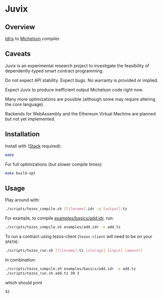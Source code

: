# Juvix

## Overview

[Idris](https://idris-lang.org) to [Michelson](https://tezos.gitlab.io/mainnet/whitedoc/michelson.html) compiler.

## Caveats

Juvix is an experimental research project to investigate the feasibility of dependently-typed smart contract programming.

Do not expect API stability. Expect bugs. No warranty is provided or implied.

Expect Juvix to produce inefficient output Michelson code right now.

Many more optimizations are possible (although some may require altering the core language).

Backends for WebAssembly and the Ethereum Virtual Machine are planned but not yet implemented.

## Installation

Install with ([Stack](https://haskellstack.org) required):

```bash
make
```

For full optimizations (but slower compile times):

```bash
make build-opt
```

## Usage

Play around with:

```bash
./scripts/tezos_compile.sh [filename].idr -o [output].tz
```

For example, to compile [examples/basics/add.idr](examples/basics/add.idr), run:

```bash
./scripts/tezos_compile.sh examples/add.idr -o add.tz
```

To run a contract using tezos-client (`tezos-client` will need to be on your `$PATH`):

```bash
./scripts/tezos_run.sh [filename].tz [storage] [input] [amount]
```

In combination:

```bash
./scripts/tezos_compile.sh examples/basics/add.idr -o add.tz
./scripts/tezos_run.sh add.tz 39 3
```

which should print

```bash
42
```
